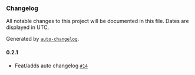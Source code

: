 ### Changelog

All notable changes to this project will be documented in this file. Dates are displayed in UTC.

Generated by [`auto-changelog`](https://github.com/CookPete/auto-changelog).

#### 0.2.1

- Feat/adds auto changelog [`#14`](https://github.com/googlyEyesIncorporated/AgiliTab/pull/14)

